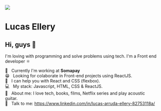 <img width="auto" src="https://images.unsplash.com/photo-1580927752452-89d86da3fa0a?ixid=MXwxMjA3fDB8MHxwaG90by1wYWdlfHx8fGVufDB8fHw%3D&ixlib=rb-1.2.1&auto=format&fit=crop&w=1500&q=80">

# Lucas Ellery

## Hi, guys 👋

I'm loving with programming and solve problems using tech.
I'm a Front end developer ⚛️

:bank:  &nbsp; Currently I'm working at **Somapay**
 <br/> 😁 &nbsp; Looking for colaborate in Front-end projects using ReactJS.
 <br/> :school: &nbsp; I can help you with React and CSS (flexbox).
 <br/> :computer: &nbsp; My stack: Javascript, HTML, CSS & ReactJS.
 <br/> 💬  &nbsp; About me: I love tech, books, films, Netflix series and play acoustic guitar.
 <br/> :email: &nbsp; Talk to me: https://www.linkedin.com/in/lucas-arruda-ellery-82753118a/

